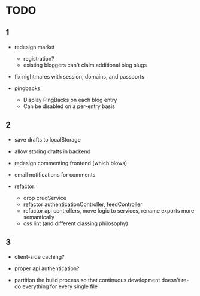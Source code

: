 TODO 
=======

1
-------

- redesign market
  - registration?
  - existing bloggers can't claim additional blog slugs

- fix nightmares with session, domains, and passports

- pingbacks
  - Display PingBacks on each blog entry
  - Can be disabled on a per-entry basis


2
-------

- save drafts to localStorage
- allow storing drafts in backend
- redesign commenting frontend (which blows)
- email notifications for comments

- refactor:
    - drop crudService
    - refactor authenticationController, feedController
    - refactor api controllers, move logic to services, rename exports more semantically
    - css lint (and different classing philosophy)



3
-------

- client-side caching?
- proper api authentication?

- partition the build process so that continuous development
  doesn't re-do everything for every single file
  